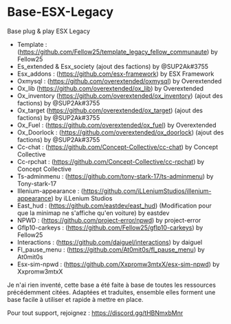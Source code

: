 # Base-ESX-Legacy

Base plug & play ESX Legacy

- Template : (https://github.com/Fellow25/template_legacy_fellow_communaute) by Fellow25
- Es_extended & Esx_society (ajout des factions) by @SUP2Ak#3755
- Esx_addons : (https://github.com/esx-framework) by ESX Framework
- Oxmysql : (https://github.com/overextended/oxmysql) by Overextended
- Ox_lib (https://github.com/overextended/ox_lib) by Overextended
- Ox_inventory (https://github.com/overextended/ox_inventory) (ajout des factions) by @SUP2Ak#3755
- Ox_target (https://github.com/overextended/ox_target) (ajout des factions) by @SUP2Ak#3755
- Ox_Fuel : (https://github.com/overextended/ox_fuel) by Overextended
- Ox_Doorlock : (https://github.com/overextended/ox_doorlock) (ajout des factions) by @SUP2Ak#3755
- Cc-chat : (https://github.com/Concept-Collective/cc-chat) by Concept Collective
- Cc-rpchat : (https://github.com/Concept-Collective/cc-rpchat) by Concept Collective
- Ts-adminmenu : (https://github.com/tony-stark-17/ts-adminmenu) by Tony-stark-17
- Illenium-appearance : (https://github.com/iLLeniumStudios/illenium-appearance) by iLLenium Studios
- East_hud : (https://github.com/eastdev/east_hud) (Modification pour que la minimap ne s'affiche qu'en voiture) by eastdev
- NPWD : (https://github.com/project-error/npwd) by project-error 
- Gflp10-carkeys : (https://github.com/Fellow25/gflp10-carkeys) by Fellow25 
- Interactions : (https://github.com/daiguel/interactions) by daiguel
- Fl_pause_menu : (https://github.com/At0mit0s/fl_pause_menu) by At0mit0s
- Esx-sim-npwd : (https://github.com/Xxpromw3mtxX/esx-sim-npwd) by Xxpromw3mtxX


Je n'ai rien inventé, cette base a été faite à base de toutes les ressources précédemment citées. Adaptées et traduites, ensemble elles forment une base facile à utiliser et rapide à mettre en place.

Pour tout support, rejoignez : https://discord.gg/tHBNmxbMnr
